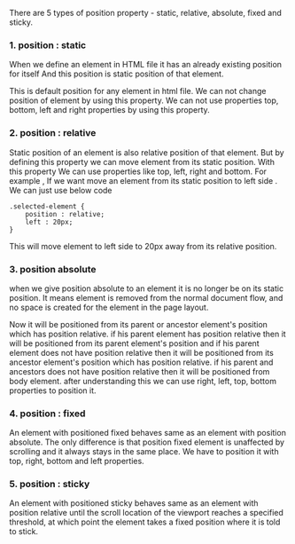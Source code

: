 There are 5 types of position property - static, relative, absolute, fixed and sticky.

### 1\. position : static

When we define an element in HTML file it has an already existing position for itself And this position is static position of that element.

This is default position for any element in html file. We can not change position of element by using this property. We can not use properties top, bottom, left and right properties by using this property.

### 2\. position : relative

Static position of an element is also relative position of that element. But by defining this property we can move element from its static position. With this property We can use properties like top, left, right and bottom. For example , If we want move an element from its static position to left side . We can just use below code

```plaintext
.selected-element {
    position : relative;
    left : 20px;
}
```

This will move element to left side to 20px away from its relative position.

### 3\. position absolute

when we give position absolute to an element it is no longer be on its static position. It means element is removed from the normal document flow, and no space is created for the element in the page layout.

Now it will be positioned from its parent or ancestor element's position which has position relative. if his parent element has position relative then it will be positioned from its parent element's position and if his parent element does not have position relative then it will be positioned from its ancestor element's position which has position relative. if his parent and ancestors does not have position relative then it will be positioned from body element. after understanding this we can use right, left, top, bottom properties to position it.

### 4\. position : fixed

An element with positioned fixed behaves same as an element with position absolute. The only difference is that position fixed element is unaffected by scrolling and it always stays in the same place. We have to position it with top, right, bottom and left properties.

### 5\. position : sticky

An element with positioned sticky behaves same as an element with position relative until the scroll location of the viewport reaches a specified threshold, at which point the element takes a fixed position where it is told to stick.